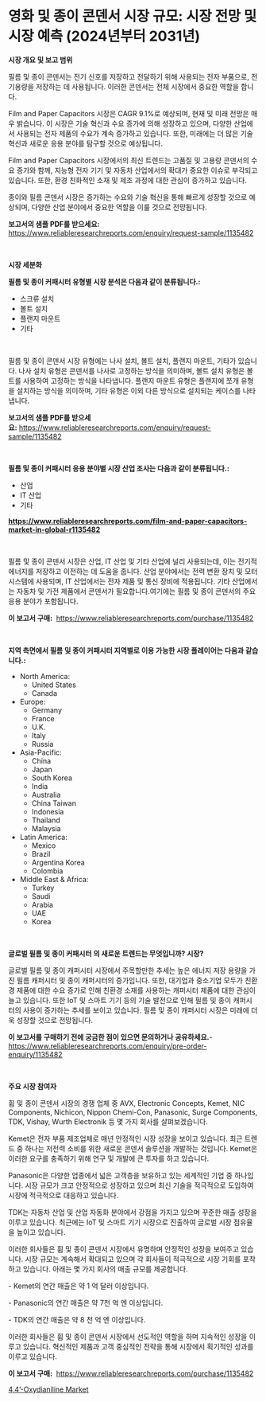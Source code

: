 <p><h1>영화 및 종이 콘덴서 시장 규모: 시장 전망 및 시장 예측 (2024년부터 2031년)</h1></p><p><strong>시장 개요 및 보고 범위</strong></p>
<p><p>필름 및 종이 콘덴서는 전기 신호를 저장하고 전달하기 위해 사용되는 전자 부품으로, 전기용량을 저장하는 데 사용됩니다. 이러한 콘덴서는 전체 시장에서 중요한 역할을 합니다.</p><p>Film and Paper Capacitors 시장은 CAGR 9.1%로 예상되며, 현재 및 미래 전망은 매우 밝습니다. 이 시장은 기술 혁신과 수요 증가에 의해 성장하고 있으며, 다양한 산업에서 사용되는 전자 제품의 수요가 계속 증가하고 있습니다. 또한, 미래에는 더 많은 기술 혁신과 새로운 응용 분야를 탐구할 것으로 예상됩니다.</p><p>Film and Paper Capacitors 시장에서의 최신 트렌드는 고품질 및 고용량 콘덴서의 수요 증가와 함께, 지능형 전자 기기 및 자동차 산업에서의 확대가 중요한 이슈로 부각되고 있습니다. 또한, 환경 친화적인 소재 및 제조 과정에 대한 관심이 증가하고 있습니다.</p><p>종이와 필름 콘덴서 시장은 증가하는 수요와 기술 혁신을 통해 빠르게 성장할 것으로 예상되며, 다양한 산업 분야에서 중요한 역할을 이룰 것으로 전망됩니다.</p></p>
<p><strong>보고서의 샘플 PDF를 받으세요:</strong> <a href="https://www.reliableresearchreports.com/enquiry/request-sample/1135482">https://www.reliableresearchreports.com/enquiry/request-sample/1135482</a></p>
<p>&nbsp;</p>
<p><strong>시장 세분화</strong></p>
<p><strong>필름 및 종이 커패시터 유형별 시장 분석은 다음과 같이 분류됩니다.:</strong></p>
<p><ul><li>스크류 설치</li><li>볼트 설치</li><li>플랜지 마운트</li><li>기타</li></ul></p>
<p>&nbsp;</p>
<p><p>필름 및 종이 콘덴서 시장 유형에는 나사 설치, 볼트 설치, 플랜지 마운트, 기타가 있습니다. 나사 설치 유형은 콘덴서를 나사로 고정하는 방식을 의미하며, 볼트 설치 유형은 볼트를 사용하여 고정하는 방식을 나타냅니다. 플랜지 마운트 유형은 플랜지에 쪼개 유형을 설치하는 방식을 의미하며, 기타 유형은 이외 다른 방식으로 설치되는 케이스를 나타냅니다.</p></p>
<p><strong>보고서의 샘플 PDF를 받으세요:</strong>&nbsp;<a href="https://www.reliableresearchreports.com/enquiry/request-sample/1135482">https://www.reliableresearchreports.com/enquiry/request-sample/1135482</a></p>
<p>&nbsp;</p>
<p><strong> 필름 및 종이 커패시터 응용 분야별 시장 산업 조사는 다음과 같이 분류됩니다.:</strong></p>
<p><ul><li>산업</li><li>IT 산업</li><li>기타</li></ul></p>
<p><strong><a href="https://www.reliableresearchreports.com/film-and-paper-capacitors-market-in-global-r1135482">https://www.reliableresearchreports.com/film-and-paper-capacitors-market-in-global-r1135482</a></strong></p>
<p>&nbsp;</p>
<p><p>필름 및 종이 콘덴서 시장은 산업, IT 산업 및 기타 산업에 널리 사용되는데, 이는 전기적 에너지를 저장하고 이전하는 데 도움을 줍니다. 산업 분야에서는 전력 변환 장치 및 모터 시스템에 사용되며, IT 산업에서는 전자 제품 및 통신 장비에 적용됩니다. 기타 산업에서는 자동차 및 가전 제품에서 콘덴서가 필요합니다.여기에는 필름 및 종이 콘덴서의 주요 응용 분야가 포함됩니다.</p></p>
<p><strong>이 보고서 구매:</strong>&nbsp; <a href="https://www.reliableresearchreports.com/purchase/1135482">https://www.reliableresearchreports.com/purchase/1135482</a></p>
<p>&nbsp;</p>
<p><strong>지역 측면에서 필름 및 종이 커패시터 지역별로 이용 가능한 시장 플레이어는 다음과 같습니다.:</strong></p>
<p><ul>
    <li>
        North America:
        <ul>
            <li>United States</li>
            <li>Canada</li>
        </ul>
    </li>
    <li>
        Europe:
        <ul>
            <li>Germany</li>
            <li>France</li>
            <li>U.K.</li>
            <li>Italy</li>
            <li>Russia</li>
        </ul>
    </li>
    <li>
        Asia-Pacific:
        <ul>
            <li>China</li>
            <li>Japan</li>
            <li>South Korea</li>
            <li>India</li>
            <li>Australia</li>
            <li>China Taiwan</li>
            <li>Indonesia</li>
            <li>Thailand</li>
            <li>Malaysia</li>
        </ul>
    </li>
    <li>
        Latin America:
        <ul>
            <li>Mexico</li>
            <li>Brazil</li>
            <li>Argentina Korea</li>
            <li>Colombia</li>
        </ul>
    </li>
    <li>
        Middle East & Africa:
        <ul>
            <li>Turkey</li>
            <li>Saudi</li>
            <li>Arabia</li>
            <li>UAE</li>
            <li>Korea</li>
        </ul>
    </li>
    </ul></p>
<p>&nbsp;</p>
<p><strong>글로벌 필름 및 종이 커패시터 의 새로운 트렌드는 무엇입니까? 시장?</strong></p>
<p><p>글로벌 필름 및 종이 캐퍼시터 시장에서 주목할만한 추세는 높은 에너지 저장 용량을 가진 필름 캐퍼시터 및 종이 캐퍼시터의 증가입니다. 또한, 대기업과 중소기업 모두가 친환경 제품에 대한 수요 증가로 인해 친환경 소재를 사용하는 캐퍼시터 제품에 대한 관심이 늘고 있습니다. 또한 IoT 및 스마트 기기 등의 기술 발전으로 인해 필름 및 종이 캐퍼시터의 사용이 증가하는 추세를 보이고 있습니다. 필름 및 종이 캐퍼시터 시장은 미래에 더욱 성장할 것으로 전망됩니다.</p></p>
<p><strong>이 보고서를 구매하기 전에 궁금한 점이 있으면 문의하거나 공유하세요.</strong>- <a href="https://www.reliableresearchreports.com/enquiry/pre-order-enquiry/1135482">https://www.reliableresearchreports.com/enquiry/pre-order-enquiry/1135482</a></p>
<p>&nbsp;</p>
<p><strong>주요 시장 참여자</strong></p>
<p><p>휨 및 종이 콘덴서 시장의 경쟁 업체 중 AVX, Electronic Concepts, Kemet, NIC Components, Nichicon, Nippon Chemi-Con, Panasonic, Surge Components, TDK, Vishay, Wurth Electronik 등 몇 가지 회사를 살펴보겠습니다.</p><p>Kemet은 전자 부품 제조업체로 매년 안정적인 시장 성장을 보이고 있습니다. 최근 트렌드 중 하나는 저전력 소비를 위한 새로운 콘덴서 솔루션을 개발하는 것입니다. Kemet은 이러한 요구를 충족하기 위해 연구 및 개발에 큰 투자를 하고 있습니다.</p><p>Panasonic은 다양한 업종에서 넓은 고객층을 보유하고 있는 세계적인 기업 중 하나입니다. 시장 규모가 크고 안정적으로 성장하고 있으며 최신 기술을 적극적으로 도입하여 시장에 적극적으로 대응하고 있습니다.</p><p>TDK는 자동차 산업 및 산업 자동화 분야에서 강점을 가지고 있으며 꾸준한 매출 성장을 이루고 있습니다. 최근에는 IoT 및 스마트 기기 시장으로 진출하여 글로벌 시장 점유율을 높이고 있습니다.</p><p>이러한 회사들은 휨 및 종이 콘덴서 시장에서 유명하며 안정적인 성장을 보여주고 있습니다. 시장 규모는 계속해서 확대되고 있으며 각 회사들이 적극적으로 시장 기회를 포착하고 있습니다. 아래는 몇 가지 회사의 매출 규모를 제공합니다.</p><p>- Kemet의 연간 매출은 약 1 억 달러 이상입니다.</p><p>- Panasonic의 연간 매출은 약 7천 억 엔 이상입니다.</p><p>- TDK의 연간 매출은 약 8 천 억 엔 이상입니다.</p><p>이러한 회사들은 휨 및 종이 콘덴서 시장에서 선도적인 역할을 하며 지속적인 성장을 이루고 있습니다. 혁신적인 제품과 고객 중심적인 전략을 통해 시장에서 획기적인 성과를 이루고 있습니다.</p></p>
<p><strong>이 보고서 구매:</strong>&nbsp;&nbsp;<a href="https://www.reliableresearchreports.com/purchase/1135482">https://www.reliableresearchreports.com/purchase/1135482</a></p>
<p><p><a href="https://changeable-paste-463.notion.site/4-4-Oxydianiline-Market-Analysis-Its-CAGR-Market-Segmentation-and-Global-Industry-Overview-3c1cb25677704913b84003efda030eff">4,4’-Oxydianiline Market</a></p></p>